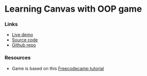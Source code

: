 # Learning Canvas with OOP game

### Links
+ [Live demo](https://js-learning-canvas-with-oop-game.rjlevy.repl.co/)
+ [Source code](https://repl.it/@rjlevy/js-learning-canvas-with-oop-game)
+ [Github repo]()

### Resources
+ Game is based on this [Freecodecamp tutorial](https://www.youtube.com/watch?v=3EMxBkqC4z0)